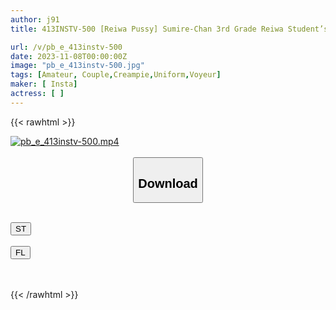 ```yaml
---
author: j91
title: 413INSTV-500 [Reiwa Pussy] Sumire-Chan 3rd Grade Reiwa Student’s Sex Situation What Happened To Sex Education! I Got A Raw Creampie Sex Video That My Boyfriend Secretly Recorded.

url: /v/pb_e_413instv-500
date: 2023-11-08T00:00:00Z
image: "pb_e_413instv-500.jpg"
tags: [Amateur, Couple,Creampie,Uniform,Voyeur]
maker: [ Insta]
actress: [ ]
---
```



{{< rawhtml >}}

<div class="video" data-videoid="9BzZKoAmwaSyA6">
    <a href="javascript:;">
        <img src="https://my.j91.asia/v/pb_e_413instv-500/pb_e_413instv-500.jpg" width="WIDTH" height="HEIGHT" alt="pb_e_413instv-500.mp4" loading="lazy">
    </a>
</div>

<script type="text/javascript" src="https://j91.asia/asset/on-demand-st.js"></script>

<br>
  <link rel="stylesheet" href="https://j91.asia/asset/bs5.css">
  
  <center>
  <button class="btn btn-primary" type="button" data-bs-toggle="collapse" data-bs-target=".multi-collapse" aria-expanded="false" aria-controls="multiCollapseExample1 multiCollapseExample2"><h2>Download</h2></button></center>
</p>
<div class="row">
  <div class="col">
    <div class="collapse multi-collapse" id="multiCollapseExample1">
      <div class="card card-body">
	      	      <br>
<div class="buttons">  
<a href="https://streamtape.to/v/9BzZKoAmwaSyA6" target="_blank"><button class="btn-hover color-3"><i class="fa fa-download"></i> ST</button></a></div>
    </div>
  </div>
</div>
  <div class="col">
    <div class="collapse multi-collapse" id="multiCollapseExample2">
      <div class="card card-body">
	      <br>
<div class="buttons">
    <a href="https://filelions.online/f/wv1o5hlz5i8j" target="_blank"><button class="btn-hover color-9"><i class="fa fa-download"></i> FL</button></a></div>
<br><br>
      </div>
    </div>
  </div>
</div>

{{< /rawhtml >}}
